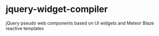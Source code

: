 # jquery-widget-compiler
jQuery pseudo web components based on UI widgets and Meteor Blaze reactive templates
